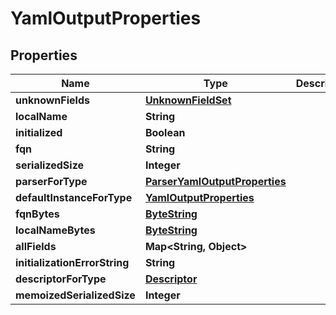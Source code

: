 # YamlOutputProperties

## Properties
Name | Type | Description | Notes
------------ | ------------- | ------------- | -------------
**unknownFields** | [**UnknownFieldSet**](UnknownFieldSet.md) |  |  [optional]
**localName** | **String** |  |  [optional]
**initialized** | **Boolean** |  |  [optional]
**fqn** | **String** |  |  [optional]
**serializedSize** | **Integer** |  |  [optional]
**parserForType** | [**ParserYamlOutputProperties**](ParserYamlOutputProperties.md) |  |  [optional]
**defaultInstanceForType** | [**YamlOutputProperties**](YamlOutputProperties.md) |  |  [optional]
**fqnBytes** | [**ByteString**](ByteString.md) |  |  [optional]
**localNameBytes** | [**ByteString**](ByteString.md) |  |  [optional]
**allFields** | **Map&lt;String, Object&gt;** |  |  [optional]
**initializationErrorString** | **String** |  |  [optional]
**descriptorForType** | [**Descriptor**](Descriptor.md) |  |  [optional]
**memoizedSerializedSize** | **Integer** |  |  [optional]
